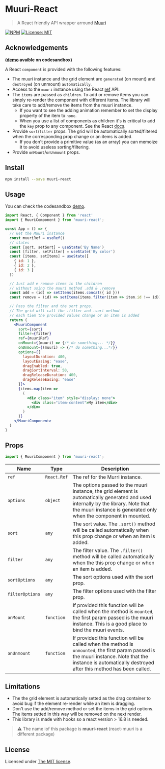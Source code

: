 # Muuri-React

> A React friendly API wrapper arround [Muuri](https://github.com/haltu/muuri)

[![NPM](https://img.shields.io/npm/v/muuri-react.svg)](https://www.npmjs.com/package/react-muuri) [![License: MIT](https://img.shields.io/badge/License-MIT-green.svg)](https://opensource.org/licenses/MIT)

## Acknowledgements

**([demo](https://codesandbox.io/s/muuri-react-pqtbx) avaible on codesandbox)**

A React `component` is provided with the following features:
- The muuri instance and the grid element are `generated` (on mount) and `destroyed` (on unmount) `automatically`.
- Access to the `muuri` instance using the React [ref](https://reactjs.org/docs/refs-and-the-dom.html#creating-refs) API.
- The `items` are passed as `children`. To add or remove items you can simply re-render the component with different items. The library will take care to add/remove the items from the muuri instance.
    - If you want to see the adding animation remember to set the display property of the item to `none`.
    - When you use a list of components as children it's is critical to add the `key` prop to any component. See the React [docs](https://reactjs.org/docs/lists-and-keys.html).
- Provide `sort`/`filter` props. The grid will be automatically sorted/filtered when the corresponding prop change or an items is added.
    - If you don't provide a primitive value (as an array) you can memoize it to avoid useless sorting/filtering. 
- Provide `onMount`/`onUnmount` props.

## Install

```bash
npm install --save muuri-react
```

## Usage

You can check the codesandbox [demo](https://codesandbox.io/s/muuri-react-pqtbx).
```jsx
import React, { Component } from 'react'
import { MuuriComponent } from 'muuri-react';

const App = () => {
  // Get the Muuri instance
  const muuriRef = useRef()
  // states
  const [sort, setSort] = useState('By Name')
  const [filter, setFilter] = useState('By color')
  const [items, setItems] = useState([
    { id: 1 },
    { id: 2 },
    { id: 3 }
  ])

  // Just add e remove items in the children 
  // without using the muuri method .add & .remove
  const add = (id) => setItems(items.concat({ id })) 
  const remove = (id) => setItems(items.filter(item => item.id !== id))

  // Pass the filter and the sort props.
  // The grid will call the .filter and .sort method
  // each tiem the provided values change or an item is added
  return (
    <MuuriComponent
      sort={sort}
      filter={filter}
      ref={muuriRef}
      onMount={(muuri) => {/* do something... */}}
      onUnmount={(muuri) => {/* do something...*/}}
      options={{
        layoutDuration: 400,
        layoutEasing: "ease",
        dragEnabled: true,
        dragSortInterval: 50,
        dragReleaseDuration: 400,
        dragReleseEasing: "ease"
      }}>
      {items.map(item => 
        (
          <div class="item" style="display: none">
            <div class="item-content">My item</div>
          </div>
        )
      )}
    </MuuriComponent>
  )
}
```

## Props

```jsx
import { MuuriComponent } from 'muuri-react';
```

| Name | Type | Description |
| --- | --- | -- |
| `ref` | `React.Ref` | The ref for the Murri instance. |
| `options` | `object` | The options passed to the muuri instance, the grid element is automatically generated and used internally by the library. Note that the muuri instance is generated only when the component in mounted.  |
| `sort` | `any` | The sort value. The `.sort()` method will be called automatically when this prop change or when an item is added.  |
| `filter` | `any` | The filter value. The `.filter()` method will be called automatically when the this prop change or when an item is added. |
| `sortOptions` | `any` | The sort options used with the sort prop. |
| `filterOptions` | `any` | The filter options used with the filter prop. |
| `onMount` | `function` | If provided this function will be called when the method is `mounted`, the first param passed is the muuri instance. This is a good place to bind the muuri events. |
| `onUnmount` | `function` | If provided this function will be called when the method is `unmounted`, the first param passed is the muuri instance. Note that the instance is automatically destroyed after this method has been called. |

## Limitations

- The the grid element is automatically setted as the drag container to avoid bug if the element re-render while an item is dragging.
- Don't use the add/remove method or set the items in the grid options. The items setted in this way will be removed on the next render.
- This library is made with hooks so a react version > 16.8 is needed.

> ⚠️ The name iof this package is **muuri-react** (react-muuri is a different package)

## License

Licensed under [The MIT license](https://github.com/mjtischler/react-muuri/blob/develop/LICENSE.md).
